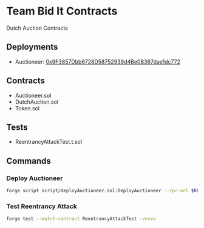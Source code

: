 # Team Bid It Contracts

Dutch Auction Contracts

## Deployments

- Auctioneer: [0x9F3857Dbb6728D58752939d4Be0B367dae1dc772](https://sepolia.etherscan.io/address/0x9F3857Dbb6728D58752939d4Be0B367dae1dc772)

## Contracts

- Auctioneer.sol
- DutchAuction.sol
- Token.sol

## Tests

- ReentrancyAttackTest.t.sol

## Commands

### Deploy Auctioneer

```bash
forge script script/deployAuctioneer.sol:DeployAuctioneer --rpc-url $RPC_URL --broadcast --verify --etherscan-api-key $ETHERSCAN_API_KEY
```

### Test Reentrancy Attack

```bash
forge test --match-contract ReentrancyAttackTest -vvvvv
```
